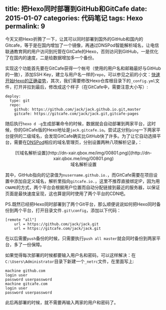 title: 把Hexo同时部署到GitHub和GitCafe
date: 2015-01-07
categories: 代码笔记
tags: Hexo
permalink: 9
---

今天又把Hexo折腾了一下，让其可以同时部署到国外的GitHub和国内的Gitcafe，等于是在国内增加了一个镜像，再通过DNSPod智能解析域名，让电信联通教育网的用户访问到托管在GitCafe的Hexo，否则访问到GitHub，一是优化了在国内的速度，二是给数据增加多一个备份。

实现这个功能首先要在GitCafe获得一个帐号（使用的用户名和邮箱最好与GitHub的一致），添加SSH Key，建立与用户名一样的`repo`，可以参见之前的小文：[快速开始Hexo的正确姿势](/7.html)，其次，我们需要修改Hexo仓库根目录下的`_config.yml`文件，打开并拉到最后，修改成这个样子（在GitCafe中，需要注意大小写）:

```
deploy:
  type: git
  repo:
    github: https://github.com/jack/jack.github.io.git,master
    gitcafe: https://gitcafe.com/jack/jack.git,gitcafe-pages
```

随后执行`hexo d -g`生成部署命令的时候，数据就会自动部署到两家平台，这时候，你的GitCafe版的Hexo地址是`jack.gitcafe.io`。尝试这分别`ping`一下两家平台提供的二级域名，会发现GitCafe确实比GitHub快了许多。为了让它自动选择平台，需要在[DNSPod](https://www.dnspod.cn/)相应的域名管理页，分别设置两种八项解析记录，：

<center>[![域名解析设置](http://dn-xair.qbox.me/img/00801.png)](http://dn-xair.qbox.me/img/00801.png)<br/>域名解析设置</center>

其中，GitHub指向的记录值为`nusername.github.io.`，而GitCafe需要在项目设置中添加自定义域名，解析里指向`gitcafe.io.`，这里不推荐直接绑定IP，因为用`CNAME`的方式，两个平台会根据用户位置而自动分配链接到最近的服务器，以保证页面是最快速度呈现，这也算是同时使用了两个平台的CDN吧。

PS.既然已经把Hexo同时部署到了两个Git平台，那么顺便说说如何把Hexo同时备份到两个平台，打开目录文件`.git\config`，添加以下代码：

```
[remote "all"]
	url = https://github.com/jack/jack.git
	url = https://gitcafe.com/jack/jack.git
```

在以后需要`push`备份的时候，只需要执行`push all master`就会同时备份到两家平台，多了一份保障。

如果觉得每次部署的时候都要输入用户名和密码，可以这样解决：在`C:\Users\Administrator`目录下新建一个`_netrc`文件，在里面写上:

```
machine github.com
login user
password userpassword
machine gitcafe.com
login user
password userpassword
```

此后再部署的时候，就不需要再输入两家的用户和密码了。